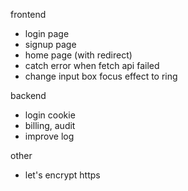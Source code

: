 frontend

- login page
- signup page
- home page (with redirect)
- catch error when fetch api failed
- change input box focus effect to ring

backend

- login cookie
- billing, audit
- improve log

other

- let's encrypt https
